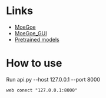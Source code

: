 # Links
- [MoeGoe](https://github.com/CjangCjengh/MoeGoe)
- [MoeGoe_GUI](https://github.com/CjangCjengh/MoeGoe_GUI)
- [Pretrained models](https://github.com/CjangCjengh/TTSModels)

# How to use
Run api.py --host 127.0.0.1 --port 8000
```
web conect "127.0.0.1:8000"
```